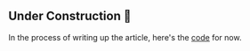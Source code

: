 ## Under Construction 🚧

In the process of writing up the article, here's the [code](https://github.com/rileymiller/riley-miller-personal-site/blob/master/content/blog/c++-pointers/main.cpp) for now.
